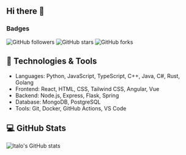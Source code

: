## Hi there 👋

<!--
**italo-gouveia/italo-gouveia** is a ✨ _special_ ✨ repository because its `README.md` (this file) appears on your GitHub profile.

Here are some ideas to get you started:

- 🔭 I’m currently working on ...
- 🌱 I’m currently learning ...
- 👯 I’m looking to collaborate on ...
- 🤔 I’m looking for help with ...
- 💬 Ask me about ...
- 📫 How to reach me: ...
- 😄 Pronouns: ...
- ⚡ Fun fact: ...
-->

### Badges
![GitHub followers](https://img.shields.io/github/followers/italo-gouveia?style=social)
![GitHub stars](https://img.shields.io/github/stars/italo-gouveia?style=social)
![GitHub forks](https://img.shields.io/github/forks/italo-gouveia?style=social)


## 🚀 Technologies & Tools

- Languages: Python, JavaScript, TypeScript, C++, Java, C#, Rust, Golang
- Frontend: React, HTML, CSS, Tailwind CSS, Angular, Vue
- Backend: Node.js, Express, Flask, Spring
- Database: MongoDB, PostgreSQL
- Tools: Git, Docker, GitHub Actions, VS Code

## 💻 GitHub Stats

![Italo's GitHub stats](https://github-readme-stats.vercel.app/api?username=italo-gouveia&show_icons=true&hide_title=true&count_private=true&hide=prs)

